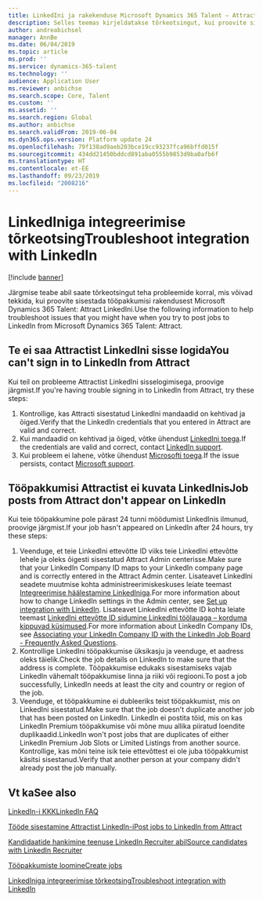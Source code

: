 ```yaml
---
title: LinkedIni ja rakekenduse Microsoft Dynamics 365 Talent – Attract integreerimise tõrkeotsing
description: Selles teemas kirjeldatakse tõrkeotsingut, kui proovite sisestada töid rakendusest Microsoft Dynamics 365 Talent– Attract LinkedIni.
author: andreabichsel
manager: AnnBe
ms.date: 06/04/2019
ms.topic: article
ms.prod: ''
ms.service: dynamics-365-talent
ms.technology: ''
audience: Application User
ms.reviewer: anbichse
ms.search.scope: Core, Talent
ms.custom: ''
ms.assetid: ''
ms.search.region: Global
ms.author: anbichse
ms.search.validFrom: 2019-06-04
ms.dyn365.ops.version: Platform update 24
ms.openlocfilehash: 79f138ad9aeb203bce19cc93237fca96bffd015f
ms.sourcegitcommit: 434dd21450bddcd891aba0555b9853d9ba0afb6f
ms.translationtype: HT
ms.contentlocale: et-EE
ms.lasthandoff: 09/23/2019
ms.locfileid: "2008216"
---
```

# <a name="troubleshoot-integration-with-linkedin"></a><span data-ttu-id="9d7f1-103">LinkedIniga integreerimise tõrkeotsing</span><span class="sxs-lookup"><span data-stu-id="9d7f1-103">Troubleshoot integration with LinkedIn</span></span>

[!include [banner](../includes/banner.md)]

<span data-ttu-id="9d7f1-104">Järgmise teabe abil saate tõrkeotsingut teha probleemide korral, mis võivad tekkida, kui proovite sisestada tööpakkumisi rakendusest Microsoft Dynamics 365 Talent: Attract LinkedIni.</span><span class="sxs-lookup"><span data-stu-id="9d7f1-104">Use the following information to help troubleshoot issues that you might have when you try to post jobs to LinkedIn from Microsoft Dynamics 365 Talent: Attract.</span></span>

## <a name="you-cant-sign-in-to-linkedin-from-attract"></a><span data-ttu-id="9d7f1-105">Te ei saa Attractist LinkedIni sisse logida</span><span class="sxs-lookup"><span data-stu-id="9d7f1-105">You can't sign in to LinkedIn from Attract</span></span>

<span data-ttu-id="9d7f1-106">Kui teil on probleeme Attractist LinkedIni sisselogimisega, proovige järgmist.</span><span class="sxs-lookup"><span data-stu-id="9d7f1-106">If you're having trouble signing in to LinkedIn from Attract, try these steps:</span></span>

1. <span data-ttu-id="9d7f1-107">Kontrollige, kas Attracti sisestatud LinkedIni mandaadid on kehtivad ja õiged.</span><span class="sxs-lookup"><span data-stu-id="9d7f1-107">Verify that the LinkedIn credentials that you entered in Attract are valid and correct.</span></span>
2. <span data-ttu-id="9d7f1-108">Kui mandaadid on kehtivad ja õiged, võtke ühendust [LinkedIni toega](https://www.linkedin.com/help/linkedin).</span><span class="sxs-lookup"><span data-stu-id="9d7f1-108">If the credentials are valid and correct, contact [LinkedIn support](https://www.linkedin.com/help/linkedin).</span></span>
3. <span data-ttu-id="9d7f1-109">Kui probleem ei lahene, võtke ühendust [Microsofti toega](./talent-support.md).</span><span class="sxs-lookup"><span data-stu-id="9d7f1-109">If the issue persists, contact [Microsoft support](./talent-support.md).</span></span>

## <a name="job-posts-from-attract-dont-appear-on-linkedin"></a><span data-ttu-id="9d7f1-110">Tööpakkumisi Attractist ei kuvata LinkedInis</span><span class="sxs-lookup"><span data-stu-id="9d7f1-110">Job posts from Attract don't appear on LinkedIn</span></span>

<span data-ttu-id="9d7f1-111">Kui teie tööpakkumine pole pärast 24 tunni möödumist LinkedInis ilmunud, proovige järgmist.</span><span class="sxs-lookup"><span data-stu-id="9d7f1-111">If your job hasn't appeared on LinkedIn after 24 hours, try these steps:</span></span>

1. <span data-ttu-id="9d7f1-112">Veenduge, et teie LinkedIni ettevõtte ID viiks teie LinkedIni ettevõtte lehele ja oleks õigesti sisestatud Attract Admin centerisse.</span><span class="sxs-lookup"><span data-stu-id="9d7f1-112">Make sure that your LinkedIn Company ID maps to your LinkedIn company page and is correctly entered in the Attract Admin center.</span></span> <span data-ttu-id="9d7f1-113">Lisateavet LinkedIni seadete muutmise kohta administreerimiskeskuses leiate teemast [Integreerimise häälestamine LinkedIniga](attract-admin-linkedin.md).</span><span class="sxs-lookup"><span data-stu-id="9d7f1-113">For more information about how to change LinkedIn settings in the Admin center, see [Set up integration with LinkedIn](attract-admin-linkedin.md).</span></span> <span data-ttu-id="9d7f1-114">Lisateavet LinkedIni ettevõtte ID kohta leiate teemast [LinkedIni ettevõtte ID sidumine LinkedIni töölauaga – korduma kippuvad küsimused](https://www.linkedin.com/help/linkedin/answer/98972).</span><span class="sxs-lookup"><span data-stu-id="9d7f1-114">For more information about LinkedIn Company IDs, see [Associating your LinkedIn Company ID with the LinkedIn Job Board - Frequently Asked Questions](https://www.linkedin.com/help/linkedin/answer/98972).</span></span>
2. <span data-ttu-id="9d7f1-115">Kontrollige LinkedIni tööpakkumise üksikasju ja veenduge, et aadress oleks täielik.</span><span class="sxs-lookup"><span data-stu-id="9d7f1-115">Check the job details on LinkedIn to make sure that the address is complete.</span></span> <span data-ttu-id="9d7f1-116">Tööpakkumise edukaks sisestamiseks vajab LinkedIn vähemalt tööpakkumise linna ja riiki või regiooni.</span><span class="sxs-lookup"><span data-stu-id="9d7f1-116">To post a job successfully, LinkedIn needs at least the city and country or region of the job.</span></span>
3. <span data-ttu-id="9d7f1-117">Veenduge, et tööpakkumine ei dubleeriks teist tööpakkumist, mis on LinkedIni sisestatud.</span><span class="sxs-lookup"><span data-stu-id="9d7f1-117">Make sure that the job doesn't duplicate another job that has been posted on LinkedIn.</span></span> <span data-ttu-id="9d7f1-118">LinkedIn ei postita töid, mis on kas LinkedIn Premium tööpakkumise või mõne muu allika piiratud loendite duplikaadid.</span><span class="sxs-lookup"><span data-stu-id="9d7f1-118">LinkedIn won't post jobs that are duplicates of either LinkedIn Premium Job Slots or Limited Listings from another source.</span></span> <span data-ttu-id="9d7f1-119">Kontrollige, kas mõni teine isik teie ettevõttest ei ole juba tööpakkumist käsitsi sisestanud.</span><span class="sxs-lookup"><span data-stu-id="9d7f1-119">Verify that another person at your company didn't already post the job manually.</span></span>

## <a name="see-also"></a><span data-ttu-id="9d7f1-120">Vt ka</span><span class="sxs-lookup"><span data-stu-id="9d7f1-120">See also</span></span>

[<span data-ttu-id="9d7f1-121">LinkedIn-i KKK</span><span class="sxs-lookup"><span data-stu-id="9d7f1-121">LinkedIn FAQ</span></span>](./attract-linkedin-faq.md)

[<span data-ttu-id="9d7f1-122">Tööde sisestamine Attractist LinkedIn-i</span><span class="sxs-lookup"><span data-stu-id="9d7f1-122">Post jobs to LinkedIn from Attract</span></span>](./attract-post-jobs-to-linkedin.md)

[<span data-ttu-id="9d7f1-123">Kandidaatide hankimine teenuse LinkedIn Recruiter abil</span><span class="sxs-lookup"><span data-stu-id="9d7f1-123">Source candidates with LinkedIn Recruiter</span></span>](./attract-linkedin-recruiter.md)

[<span data-ttu-id="9d7f1-124">Tööpakkumiste loomine</span><span class="sxs-lookup"><span data-stu-id="9d7f1-124">Create jobs</span></span>](./creating-jobs-attract.md)

[<span data-ttu-id="9d7f1-125">LinkedIniga integreerimise tõrkeotsing</span><span class="sxs-lookup"><span data-stu-id="9d7f1-125">Troubleshoot integration with LinkedIn</span></span>](./attract-troubleshoot-linkedin.md)
